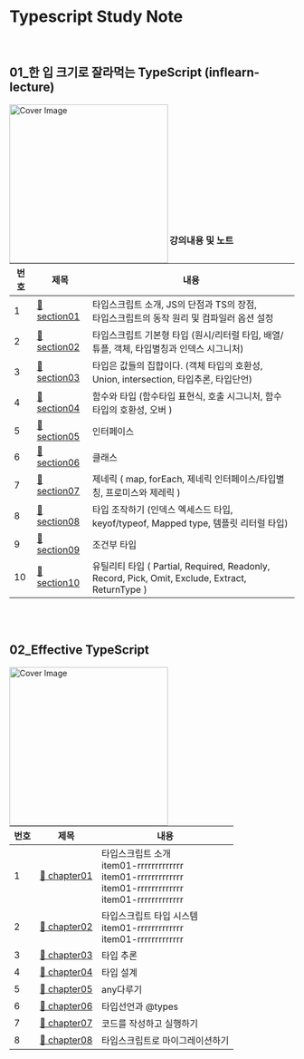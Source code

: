 # Typescript Study Note

<br>

## 01\_한 입 크기로 잘라먹는 TypeScript (inflearn-lecture)

<img src="https://github.com/thdud2262/study-typescript/assets/85012454/6b5f734e-bbf6-4892-b0ce-18e5c9e50ef4" width="280" title="Cover Image" align="left">
<br><br><br><br><br><br><br><br><br><br><br><br>

### 강의내용 및 노트

| 번호 | 제목                          | 내용                                                                                            |
| ---- | ----------------------------- | ----------------------------------------------------------------------------------------------- |
| 1    | [:memo: section01][section01] | 타입스크립트 소개, JS의 단점과 TS의 장점, <br>타입스크립트의 동작 원리 및 컴파일러 옵션 설정    |
| 2    | [:memo: section02][section02] | 타입스크립트 기본형 타입 (원시/리터럴 타입, 배열/튜플, 객체, 타입별칭과 인덱스 시그니처)        |
| 3    | [:memo: section03][section03] | 타입은 값들의 집합이다. (객체 타입의 호환성, Union, intersection, 타입추론, 타입단언)           |
| 4    | [:memo: section04][section04] | 함수와 타입 (함수타입 표현식, 호출 시그니처, 함수타입의 호환성, 오버 )                          |
| 5    | [:memo: section05][section05] | 인터페이스                                                                                      |
| 6    | [:memo: section06][section06] | 클래스                                                                                          |
| 7    | [:memo: section07][section07] | 제네릭 ( map, forEach, 제네릭 인터페이스/타입별칭, 프로미스와 제레릭 )                          |
| 8    | [:memo: section08][section08] | 타입 조작하기 (인덱스 엑세스드 타입, keyof/typeof, Mapped type, 템플릿 리터럴 타입)             |
| 9    | [:memo: section09][section09] | 조건부 타입                                                                                     |
| 10   | [:memo: section10][section10] | 유틸리티 타입 ( Partial, Required, Readonly, Record, Pick, Omit, Exclude, Extract, ReturnType ) |

<br>
<br>

## 02_Effective TypeScript

<img src="https://github.com/thdud2262/study-typescript/assets/85012454/531b6998-533b-45b2-a52a-50881c6b4ed8" width="280" title="Cover Image" align="left">

| 번호 | 제목                          | 내용                                                                                                              |
| ---- | ----------------------------- | ----------------------------------------------------------------------------------------------------------------- |
| 1    | [:memo: chapter01][chapter01] | 타입스크립트 소개<br>item01-rrrrrrrrrrrrr<br>item01-rrrrrrrrrrrrr<br>item01-rrrrrrrrrrrrr<br>item01-rrrrrrrrrrrrr |
| 2    | [:memo: chapter02][chapter02] | 타입스크립트 타입 시스템<br>item01-rrrrrrrrrrrrr<br>item01-rrrrrrrrrrrrr                                          |
| 3    | [:memo: chapter03][chapter03] | 타입 추론                                                                                                         |
| 4    | [:memo: chapter04][chapter04] | 타입 설계                                                                                                         |
| 5    | [:memo: chapter05][chapter05] | any다루기                                                                                                         |
| 6    | [:memo: chapter06][chapter06] | 타입선언과 @types                                                                                                 |
| 7    | [:memo: chapter07][chapter07] | 코드를 작성하고 실행하기                                                                                          |
| 8    | [:memo: chapter08][chapter08] | 타입스크립트로 마이그레이션하기                                                                                   |

<!-- 한입 TypeScript -->

[section01]: /onebite-TypeScript/section01
[section02]: /onebite-TypeScript/section02
[section03]: /onebite-TypeScript/section03
[section04]: /onebite-TypeScript/section04
[section05]: /onebite-TypeScript/section05
[section06]: /onebite-TypeScript/section06
[section07]: /onebite-TypeScript/section07
[section08]: /onebite-TypeScript/section08
[section09]: /onebite-TypeScript/section09
[section10]: /onebite-TypeScript/section10

<!-- Effective TypeScript -->

[chapter01]: /Effective-TypeScript/CH01-TypeScript-intro
[chapter02]: /Effective-TypeScript/CH02-Type-System
[chapter03]: /Effective-TypeScript/CH03_Type-inference
[chapter04]: /Effective-TypeScript/CH04-Type-Design
[chapter05]: /Effective-TypeScript/CH05-any
[chapter06]: /Effective-TypeScript/CH06-Type-Declarations
[chapter07]: /Effective-TypeScript/CH07-Code-Write-Run
[chapter08]: /Effective-TypeScript/CH08-Migrate
